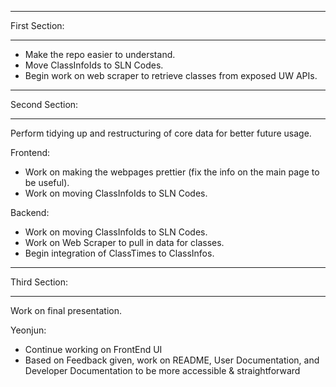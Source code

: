 ***************
First Section:
***************
- Make the repo easier to understand.
- Move ClassInfoIds to SLN Codes.
- Begin work on web scraper to retrieve classes from exposed UW APIs.

***************
Second Section:
***************
Perform tidying up and restructuring of core data for better future usage.

Frontend:
- Work on making the webpages prettier (fix the info on the main page to be useful).
- Work on moving ClassInfoIds to SLN Codes.

Backend:
- Work on moving ClassInfoIds to SLN Codes.
- Work on Web Scraper to pull in data for classes.
- Begin integration of ClassTimes to ClassInfos.

***************
Third Section:
***************
Work on final presentation.


Yeonjun:
- Continue working on FrontEnd UI
- Based on Feedback given, work on README, User Documentation, and Developer Documentation to be more accessible & straightforward
